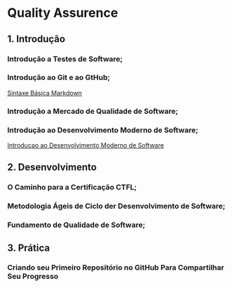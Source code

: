 # Quality Assurence 

## 1. Introdução

### 	  Introdução a Testes de Software;
    
### 	  Introdução ao Git e ao GtHub;
[Sintaxe Básica Markdown](https://github.com/joelfbarbosa/dio-dasafio-github-primeiro-repositorio.git)
### 	  Introdução a Mercado de Qualidade de Software;

### 	  Introdução ao Desenvolvimento Moderno de Software;
[Introducao ao Desenvolvimento Moderno de Software](https://web.dio.me/course/introducao-ao-desenvolvimento-moderno-de-software)
         

### 	

## 2. Desenvolvimento

### 	  O Caminho para a Certificação CTFL;

### 	  Metodologia Ágeis de Ciclo der Desenvolvimento de Software;

### 	  Fundamento de Qualidade de Software;



## 3. Prática 

### 	  Criando seu Primeiro Repositório no GitHub Para Compartilhar Seu Progresso

